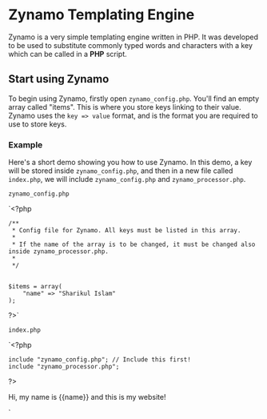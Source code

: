 # Zynamo Templating Engine
Zynamo is a very simple templating engine written in PHP. It was developed to be used to substitute commonly typed words and characters with a key which can be called in a <strong>PHP</strong> script.  

## Start using Zynamo
To begin using Zynamo, firstly open `zynamo_config.php`. You'll find an empty array called "items". This is where you store keys linking to their value. Zynamo uses the `key => value` format, and is the format you are required to use to store keys.  

### Example
Here's a short demo showing you how to use Zynamo. In this demo, a key will be stored inside `zynamo_config.php`, and then in a new file called `index.php`, we will include `zynamo_config.php` and `zynamo_processor.php`.  

`zynamo_config.php`  

`<?php

    /**
     * Config file for Zynamo. All keys must be listed in this array. 
     *
     * If the name of the array is to be changed, it must be changed also inside zynamo_processor.php.
     * 
     */


    $items = array(
        "name" => "Sharikul Islam"
    );


?>`  

`index.php`  

`<?php

    include "zynamo_config.php"; // Include this first!
    include "zynamo_processor.php";

?>
<!DOCTYPE HTML>
<html lang="en-GB">
<head>
    <meta charset="UTF-8">
    <title>Welcome to {{name}}'s Website</title>
</head>
<body>
    <p class="intro">Hi, my name is {{name}} and this is my website!</p>
</body>
</html>
`